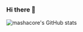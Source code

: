 ### Hi there 👋

![mashacore's GitHub stats](https://github-readme-stats.vercel.app/api?username=mashacore&show_icons=true&theme=radical)
